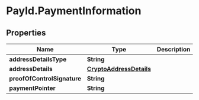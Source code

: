 # PayId.PaymentInformation

## Properties
Name | Type | Description | Notes
------------ | ------------- | ------------- | -------------
**addressDetailsType** | **String** |  | 
**addressDetails** | [**CryptoAddressDetails**](CryptoAddressDetails.md) |  | 
**proofOfControlSignature** | **String** |  | [optional] 
**paymentPointer** | **String** |  | [optional] 
